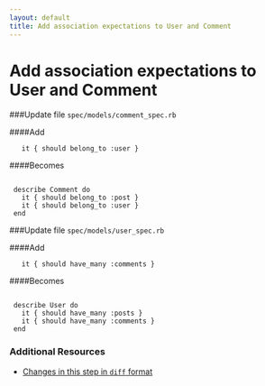 ```yaml
---
layout: default
title: Add association expectations to User and Comment
---
```


<h1 id="main">Add association expectations to User and Comment</h1>

###Update file `spec/models/comment_spec.rb`

####Add
```
   it { should belong_to :user }
```


####Becomes
```
 
 describe Comment do
   it { should belong_to :post }
   it { should belong_to :user }
 end

```


###Update file `spec/models/user_spec.rb`

####Add
```
   it { should have_many :comments }
```


####Becomes
```
 
 describe User do
   it { should have_many :posts }
   it { should have_many :comments }
 end

```



### Additional Resources

* [Changes in this step in `diff` format](https://github.com/software-academy/devise_bdd/commit/55972bbdccbf76183d3c2e5edab9704dba98d804)

